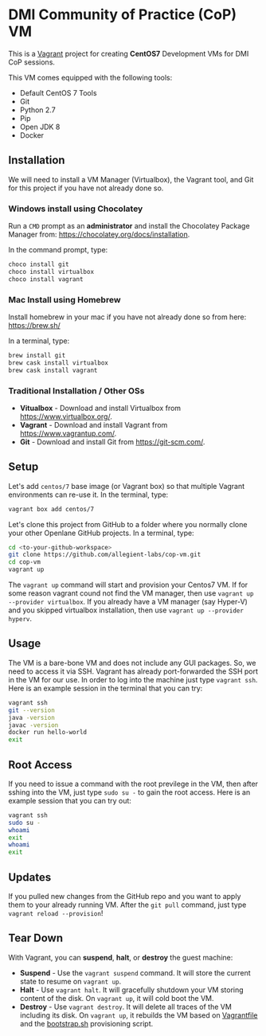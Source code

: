 # DMI Community of Practice (CoP) VM

This is a [Vagrant](https://www.vagrantup.com/) project for creating **CentOS7** Development VMs for DMI CoP sessions.

This VM comes equipped with the following tools:

* Default CentOS 7 Tools
* Git
* Python 2.7
* Pip
* Open JDK 8
* Docker

## Installation

We will need to install a VM Manager (Virtualbox), the Vagrant tool, and Git for this project if you have not already done so.

### Windows install using Chocolatey

Run a `CMD` prompt as an **administrator** and install the Chocolatey Package Manager from: https://chocolatey.org/docs/installation.

In the command prompt, type:
```bash
choco install git
choco install virtualbox
choco install vagrant
```

### Mac Install using Homebrew 

Install homebrew in your mac if you have not already done so from here: https://brew.sh/

In a terminal, type:
```bash
brew install git
brew cask install virtualbox
brew cask install vagrant
```

### Traditional Installation / Other OSs

* **Vitualbox** - Download and install Virtualbox from https://www.virtualbox.org/.
* **Vagrant** - Download and install Vagrant from https://www.vagrantup.com/.
* **Git** - Download and install Git from https://git-scm.com/.


## Setup

Let's add `centos/7` base image (or Vagrant box) so that multiple Vagrant environments can re-use it. In the terminal, type:

```bash
vagrant box add centos/7
```

Let's clone this project from GitHub to a folder where you normally clone your other Openlane GitHub projects. In a terminal, type:

```bash
cd <to-your-github-workspace>
git clone https://github.com/allegient-labs/cop-vm.git
cd cop-vm
vagrant up
```

The `vagrant up` command will start and provision your Centos7 VM. If for some reason vagrant cound not find the VM manager, then use `vagrant up --provider virtualbox`. If you already have a VM manager (say Hyper-V) and you skipped virtualbox installation, then use `vagrant up --provider hyperv`.

## Usage

The VM is a bare-bone VM and does not include any GUI packages. So, we need to access it via SSH. Vagrant has already port-forwarded the SSH port in the VM for our use. In order to log into the machine just type `vagrant ssh`. Here is an example session in the terminal that you can try:

```bash
vagrant ssh
git --version
java -version
javac -version
docker run hello-world
exit
```

## Root Access

If you need to issue a command with the root previlege in the VM, then after sshing into the VM, just type `sudo su -` to gain the root access. Here is an example session that you can try out:

```bash
vagrant ssh
sudo su -
whoami
exit
whoami
exit
```

## Updates
If you pulled new changes from the GitHub repo and you want to apply them to your already running VM. After the `git pull` command, just type `vagrant reload --provision`!

## Tear Down
With Vagrant, you can **suspend**, **halt**, or **destroy** the guest machine:
* **Suspend** - Use the `vagrant suspend` command. It will store the current state to resume on `vagrant up`.
* **Halt** - Use `vagrant halt`. It will gracefully shutdown your VM storing content of the disk. On `vagrant up`, it will cold boot the VM.
* **Destroy** - Use `vagrant destroy`. It will delete all traces of the VM including its disk. On `vagrant up`, it rebuilds the VM based on [Vagrantfile](Vagrantfile) and the [bootstrap.sh](bootstrap.sh) provisioning script.
